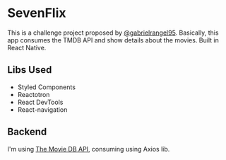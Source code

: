 # SevenFlix

This is a challenge project proposed by [@gabrielrangel95](https://github.com/gabrielrangel95).
Basically, this app consumes the TMDB API and show details about the movies. Built in React Native.

## Libs Used

- Styled Components
- Reactotron
- React DevTools
- React-navigation

## Backend

I'm using [The Movie DB API](https://www.themoviedb.org/), consuming using Axios lib.
